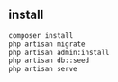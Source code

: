 ## install
``` sh
composer install
php artisan migrate
php artisan admin:install
php artisan db::seed
php artisan serve
```
